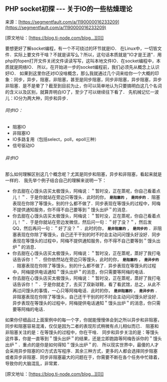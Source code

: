 ## PHP socket初探 --- 关于IO的一些枯燥理论

来源：[https://segmentfault.com/a/1190000016233209](https://segmentfault.com/a/1190000016233209)

[原文地址：[https://blog.ti-node.com/blog...][0]]

要想更好了解socket编程，有一个不可绕过的环节就是IO．
在Linux中，一切皆文件．实际上要文件干啥？不就是读写么？所以，这句话本质就是"IO才是王道"．用php的fopen打开文件关闭文件读读写写，这叫本地文件IO．在socket编程中，本质就是网络IO．
所以，在开始进一步的socket编程前，我们必须先从概念上认识好IO．
如果到这里你还对IO没啥概念，那么我就通过几个词来给你一个大概的印象：同步，异步，阻塞，非阻塞，甚至是同步阻塞，同步非阻塞，异步阻塞，异步非阻塞．是不是晕了？截至到目前为止，你可以简单地认为只要搞明白这几个名词的含义以及区别，就算弄明白IO了，至少了可以继续往下看了．
先机械记忆一波儿：IO分为两大种，同步和异步．
###### 同步IO：

* 阻塞IO
* 非阻塞IO
* IO多路复用（包括select，poll，epoll三种）
* 信号驱动IO


###### 异步IO

那么如何理解区别这几个概念呢？尤其是同步和阻塞，异步和非阻塞，看起来就是一样的．
我先举个例子结合自己的理解来说明一下：

* 你去甜在心馒头店买太极馒头，阿梅说：＂暂时没，正在蒸呢，你自己看着点儿！＂．于是你就站在旁边只等馒头．此时的你， **`是阻塞的`** ， **`是同步的`** ．阻塞表现在你除了等馒头，别的什么都不做了．同步表现在等馒头的过程中，阿梅不提供通知服务，你不得不自己要等到＂馒头出炉＂的消息．
* 你去甜在心馒头店买太极馒头，阿梅说：＂暂时没，正在蒸呢，你自己看着点儿！＂．于是你就站在旁边发微信，然后问一句：＂好了没？＂，然后发QQ，然后再问一句：＂好了没？＂．此时的你， **`是非阻塞的`** ， **`是同步的`** ．非阻塞表现在你除了等馒头，自己还干干别的时不时会主动问问馒头好没好．同步表现在等馒头的过程中，阿梅不提供通知服务，你不得不自己要等到＂馒头出炉＂的消息．
* 你去甜在心馒头店买太极馒头，阿梅说：＂暂时没，正在蒸呢，蒸好了我打电话告诉你！＂．但你依然站在旁边只等馒头，此时的你， **`是阻塞的`** ， **`是异步的`** ．阻塞表现在你除了等馒头，别的什么都不做了．异步表现在等馒头的过程中，阿梅提供电话通知＂馒头出炉＂的消息，你只需要等阿梅的电话．
* 你去甜在心馒头店买太极馒头，阿梅说：＂暂时没，正在蒸呢，蒸好了我打电话告诉你！＂．于是你就走了，去买了双新球鞋，看了看武馆，总之，从此不再过问馒头的事情，一心只等阿梅电话．此时的你， **`是非阻塞的`** ， **`是异步的`** ．非阻塞表现在你除了等馒头，自己还干干别的时不时会主动问问馒头好没好．异步表现在等馒头的过程中，阿梅提供电话通知＂馒头出炉＂的消息，你只需要等阿梅的电话．


如果你仔细品过上面案例中的每一个字，你就能慢慢体会到之所以异步和非阻塞，同步和阻塞容易混淆，仅仅是因为二者的表现形式稍微有点儿相似而已．
阻塞和非阻塞关注的是：在等馒头的过程中，你在干啥．
同步和异步关注的是：等馒头这件事，你是一直等到＂馒头出炉＂的结果，还是立即跑路等阿梅告诉你的＂馒头出炉＂．重点的是你是如何得知＂馒头出炉＂的．
所以现实世界中，最傻的人才会采用异步阻塞的IO方式去写程序．其余三种方式，更多的人都会选择同步阻塞或者异步非阻塞．同步非阻塞最大的问题在于，你需要不断在各个任务中忙碌着，导致你的大脑混乱，非常累．

[原文地址：[https://blog.ti-node.com/blog...][0]]

[0]: https://blog.ti-node.com/blog/6389362802519179264
[1]: https://blog.ti-node.com/blog/6389362802519179264